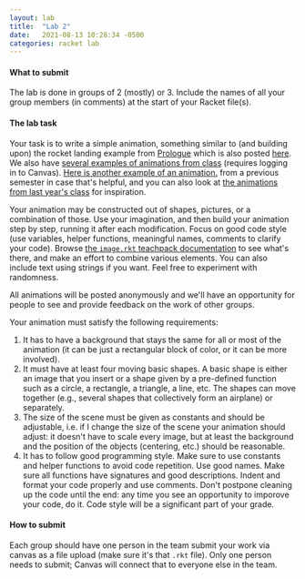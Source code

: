 ```yaml
---
layout: lab
title:  "Lab 2"
date:   2021-08-13 10:28:34 -0500
categories: racket lab
---
```


#### What to submit

The lab is done in groups of 2 (mostly) or 3. Include the names of
all your group members (in comments) at the start of your Racket file(s).

#### The lab task

Your task is to write a simple animation, something similar to (and
building upon) the rocket landing example from
[Prologue](https://htdp.org/2021-02-24/part_prologue.html) which is
also posted [here](http://cda.morris.umn.edu/~elenam/1301fall2018/examples/rocket-example.rkt).
We also have [several examples of animations from class](https://canvas.umn.edu/files/8423073/download?download_frd=1) (requires logging in to Canvas).
[Here is another example of an animation.](http://cda.morris.umn.edu/~elenam/1301fall2018/examples/simple-animation.rkt)
from a previous semester in case that's helpful, and you can also look at
[the animations from last year's class](http://cda.morris.umn.edu/~elenam/1301fall2018/cartoons/cartoons.html) for inspiration.

Your animation may be constructed out of shapes, pictures, or a
combination of those. Use your imagination, and then build your
animation step by step, running it after each modification. Focus on
good code style (use variables, helper functions, meaningful names,
comments to clarify your code). Browse [the `image.rkt` teachpack documentation](https://docs.racket-lang.org/teachpack/2htdpimage.html)
to see what's there, and make an effort to combine various elements. You can
also include text using strings if you want.
Feel free to experiment with randomness.

All animations will be posted anonymously and we'll have
an opportunity for people to see and provide feedback on the work of other
groups.

Your animation must satisfy the following requirements:

1.  It has to have a background that stays the same for all or most of
    the animation (it can be just a rectangular block of color, or it can
    be more involved).
2.  It must have at least four moving basic shapes. A basic shape is
    either an image that you insert or a shape given by a pre-defined
    function such as a circle, a rectangle, a triangle, a line, etc. The
    shapes can move together (e.g., several shapes that collectively form an airplane)
    or separately.
3.  The size of the scene must be given as constants and should be
    adjustable, i.e. if I change the size of the scene your animation
    should adjust: it doesn't have to scale every image, but at least
    the background and the position of the objects (centering, etc.)
    should be reasonable.
4.  It has to follow good programming style. Make sure to use constants
    and helper functions to avoid code repetition. Use good names. Make
    sure all functions have signatures and good descriptions. Indent and
    format your code properly and use comments. Don't postpone cleaning
    up the code until the end: any time you see an opportunity to
    imporove your code, do it. Code style will be a significant part of
    your grade.

#### How to submit

Each group should have one person in the team submit your work via canvas as a file
upload (make sure it's that `.rkt` file). Only one person needs to submit; Canvas
will connect that to everyone else in the team.
